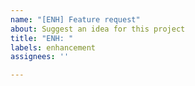 ```yaml
---
name: "[ENH] Feature request"
about: Suggest an idea for this project
title: "ENH: "
labels: enhancement
assignees: ''

---
```



